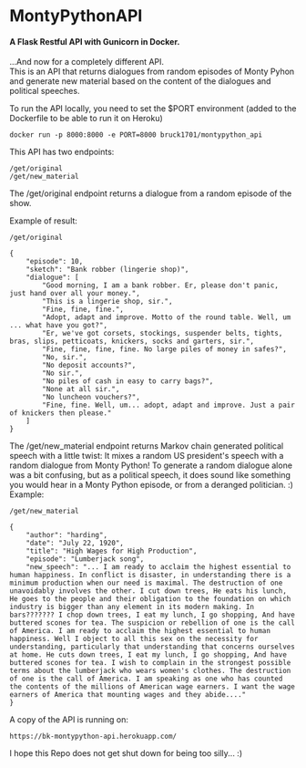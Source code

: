 # MontyPythonAPI
#### A Flask Restful API with Gunicorn in Docker. 
 ...And now for a completely different API. <br> 
This is an API that returns dialogues from random episodes of Monty Pyhon and generate new material based on the content of the dialogues and political speeches.
 
To run the API locally, you need to set the $PORT environment (added to the Dockerfile to be able to run it on Heroku)
```
docker run -p 8000:8000 -e PORT=8000 bruck1701/montypython_api 
```
This API has two endpoints: 
```
/get/original
/get/new_material
```
The /get/original endpoint returns a dialogue from a random episode of the show.

Example of result:
```
/get/original 
```
```
{
    "episode": 10,
    "sketch": "Bank robber (lingerie shop)",
    "dialogue": [
        "Good morning, I am a bank robber. Er, please don't panic, just hand over all your money.",
        "This is a lingerie shop, sir.",
        "Fine, fine, fine.",
        "Adopt, adapt and improve. Motto of the round table. Well, um ... what have you got?",
        "Er, we've got corsets, stockings, suspender belts, tights, bras, slips, petticoats, knickers, socks and garters, sir.",
        "Fine, fine, fine, fine. No large piles of money in safes?",
        "No, sir.",
        "No deposit accounts?",
        "No sir.",
        "No piles of cash in easy to carry bags?",
        "None at all sir.",
        "No luncheon vouchers?",
        "Fine, fine. Well, um... adopt, adapt and improve. Just a pair of knickers then please."
    ]
}
```


The /get/new_material endpoint returns Markov chain generated political speech with a little twist: It mixes a random US president's speech with a random dialogue from Monty Python! To generate a random dialogue alone was a bit confusing, but as a political speech, it does sound like something you would hear in a Monty Python episode, or from a deranged politician. :)
Example:
```
/get/new_material
```
```
{
    "author": "harding",
    "date": "July 22, 1920",
    "title": "High Wages for High Production",
    "episode": "Lumberjack song",
    "new_speech": "... I am ready to acclaim the highest essential to human happiness. In conflict is disaster, in understanding there is a minimum production when our need is maximal. The destruction of one unavoidably involves the other. I cut down trees, He eats his lunch, He goes to the people and their obligation to the foundation on which industry is bigger than any element in its modern making. In bars??????? I chop down trees, I eat my lunch, I go shopping, And have buttered scones for tea. The suspicion or rebellion of one is the call of America. I am ready to acclaim the highest essential to human happiness. Well I object to all this sex on the necessity for understanding, particularly that understanding that concerns ourselves at home. He cuts down trees, I eat my lunch, I go shopping, And have buttered scones for tea. I wish to complain in the strongest possible terms about the lumberjack who wears women's clothes. The destruction of one is the call of America. I am speaking as one who has counted the contents of the millions of American wage earners. I want the wage earners of America that mounting wages and they abide...."
}
```

A copy of the API is running on: 
```
https://bk-montypython-api.herokuapp.com/
```

I hope this Repo does not get shut down for being too silly... :)
